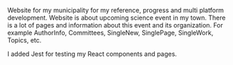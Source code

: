 Website for my municipality for my reference, progress and multi platform development. Website is about upcoming science event in my town. There is a lot of pages and information about this event and its organization. For example AuthorInfo, Committees, SingleNew, SinglePage, SingleWork, Topics, etc.

I added Jest for testing my React components and pages.
